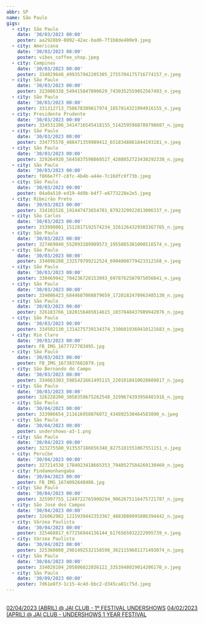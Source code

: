 ```yaml
---
abbr: SP
name: São Paulo
gigs:
  - city: São Paulo
    date: '30/03/2023 00:00'
    poster: aa2928b9-8092-42ac-bad6-7f1b8de400e9.jpeg
  - city: Americana
    date: '30/03/2023 00:00'
    poster: vibes_coffee_shop.jpeg
  - city: Campinas
    date: '30/03/2023 00:00'
    poster: 334029648_499357942205305_2755704175716774157_n.jpeg
  - city: São Paulo
    date: '30/03/2023 00:00'
    poster: 323008338_549415847090629_7430352559052567493_n.jpeg
  - city: São Paulo
    date: '30/03/2023 00:00'
    poster: 331312713_750678309617974_1857814321994916155_n.jpeg
  - city: Presidente Prudente
    date: '30/03/2023 00:00'
    poster: 334531206_3414716545418155_5142595988789798607_n.jpeg
  - city: São Paulo
    date: '30/03/2023 00:00'
    poster: 334775578_488471359989412_6518348861844193181_n.jpeg
  - city: São Paulo
    date: '30/03/2023 00:00'
    poster: 329264920_5645837598860527_4288852723438292338_n.jpeg
  - city: São Paulo
    date: '30/03/2023 00:00'
    poster: f866e7f7-c8fc-4b4b-a44e-7c16dfc9f73b.jpeg
  - city: São Paulo
    date: '30/03/2023 00:00'
    poster: 04a0a510-ed19-4d9b-b4f7-e6773228e2e5.jpeg
  - city: Ribeirão Preto
    date: '30/03/2023 00:00'
    poster: 334101526_191447473654701_8792329922813006337_n.jpeg
  - city: São Carlos
    date: '30/03/2023 00:00'
    poster: 333998001_1512817192574234_3261264329303367765_n.jpeg
  - city: São Paulo
    date: '30/03/2023 00:00'
    poster: 327469040_552093189989573_1955085381008516574_n.jpeg
  - city: São Paulo
    date: '30/03/2023 00:00'
    poster: 334096208_232579799212524_6994000779423312168_n.jpeg
  - city: São Paulo
    date: '30/03/2023 00:00'
    poster: 330469942_704236728153093_6978762507075056041_n.jpeg
  - city: São Paulo
    date: '30/03/2023 00:00'
    poster: 334006423_6844687068879659_1728182470963485130_n.jpeg
  - city: São Paulo
    date: '30/03/2023 00:00'
    poster: 326183766_1820156485014615_1037848437989942076_n.jpeg
  - city: São Paulo
    date: '30/03/2023 00:00'
    poster: 334502130_1314275739134374_3306019369410121683_n.jpeg
  - city: Rio Claro
    date: '30/03/2023 00:00'
    poster: FB_IMG_1677727783495.jpg
  - city: São Paulo
    date: '30/03/2023 00:00'
    poster: FB_IMG_1673837682879.jpg
  - city: São Bernando do Campo
    date: '30/03/2023 00:00'
    poster: 334663303_5985421661495115_2201018410028609817_n.jpeg
  - city: São Paulo
    date: '30/03/2023 00:00'
    poster: 326228200_3050359675262548_3299674393958481916_n.jpeg
  - city: São Paulo
    date: '30/04/2023 00:00'
    poster: 333986654_211616958076072_434892530464583890_n.jpeg
  - city: São Paulo
    date: '30/04/2023 00:00'
    poster: undershows-a3-1.png
  - city: São Paulo
    date: '30/04/2023 00:00'
    poster: 323275580_913537186656348_8275181551067551151_n.jpeg
  - city: Peruíbe
    date: '30/04/2023 00:00'
    poster: 327214538_1784023418665353_7940527584269130469_n.jpeg
  - city: Pindamonhangaba
    date: '30/04/2023 00:00'
    poster: FB_IMG_1674092648486.jpg
  - city: São Paulo
    date: '30/04/2023 00:00'
    poster: 325997755_1249722765900294_9062675116475721787_n.jpeg
  - city: São José dos Campos
    date: '30/04/2023 00:00'
    poster: 326062982_1215939442353367_4883080995806394442_n.jpeg
  - city: Várzea Paulista
    date: '30/04/2023 00:00'
    poster: 325468817_677256944136144_6176565032222995739_n.jpeg
  - city: Várzea Paulista
    date: '30/04/2023 00:00'
    poster: 325368008_2981492532158598_3621159681171493074_n.jpeg
  - city: São Paulo
    date: '30/04/2023 00:00'
    poster: 334028104_205806822036122_3353948029014206170_n.jpeg
  - city: São Paulo
    date: '30/09/2023 00:00'
    poster: 7d61e8f3-1c15-4c4d-bbc2-d345ca81c75d.jpeg
---
```


<br />
<a href="javascript:void(null)" class="class1"
  >02/04/2023 (ABRIL) @ JAI CLUB - 1º FESTIVAL UNDERSHOWS</a
>
<a href="javascript:void(null)" class="class1"
  >04/02/2023 (APRIL) @ JAI CLUB - UNDERSHOWS 1 YEAR FESTIVAL</a
>
